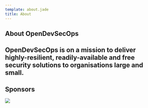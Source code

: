 ```yaml
---
template: about.jade
title: About
---
```


<section class="b1 wh cc">
    <div class="ct mw600">
        <h1>About OpenDevSecOps</h1>
        <h2 class="fw100">OpenDevSecOps is on a mission to deliver highly-resilient, readily-available and free security solutions to organisations large and small.</h2>
    </div>
</section>

<section class="hero">
    <div>
        <h2 class="fw100">Sponsors</h2>
        <a class="icon" href="https://websecurify.com" target="_blank"><img class="s64" src="/images/websecurify.svg"/></a>
    </div>
</section>

